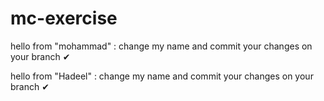 # mc-exercise

hello from "mohammad"  :  change my name and commit your changes on your branch ✔

hello from "Hadeel"  :  change my name and commit your changes on your branch ✔
